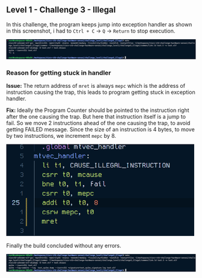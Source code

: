 ## Level 1 - Challenge 3 - Illegal

In this challenge, the program keeps jump into exception handler as shown in this screenshot, i had to `Ctrl + C` -> `Q` -> `Return` to stop execution.

![Bugs Encountered](imgs/bug_encounter.png)

### Reason for getting stuck in handler

**Issue:** The return address of `mret` is always `mepc` which is the address of instruction causing the trap, this leads to program getting stuck in exception handler.

**Fix:** Ideally the Program Counter should be pointed to the instruction right after the one causing the trap. But here that instruction itself is a jump to fail. So we move 2 instructions ahead of the one causing the trap, to avoid getting FAILED message. Since the size of an instruction is 4 bytes, to move by two instructions, we increment `mepc` by 8.

<img src="imgs/changes.png" width="500">

Finally the build concluded without any errors.

![Bugs Caught !](imgs/bug_free.png)

